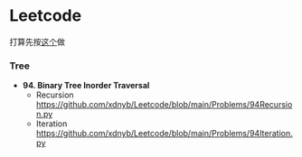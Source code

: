 # Leetcode
打算先按[这个](https://zxi.mytechroad.com/blog/leetcode-problem-categories/)做
### Tree
+ **94. Binary Tree Inorder Traversal**
  + Recursion https://github.com/xdnyb/Leetcode/blob/main/Problems/94Recursion.py
  + Iteration https://github.com/xdnyb/Leetcode/blob/main/Problems/94Iteration.py
